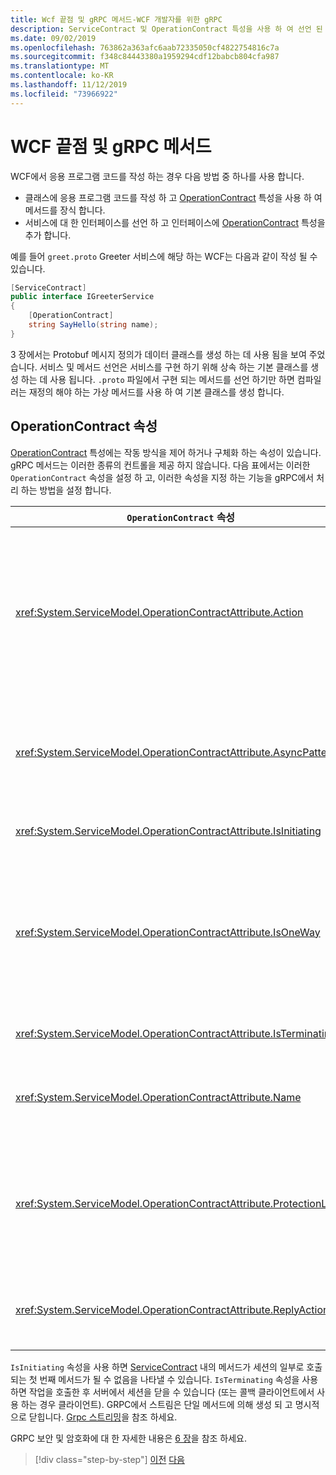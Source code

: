 ```yaml
---
title: Wcf 끝점 및 gRPC 메서드-WCF 개발자를 위한 gRPC
description: ServiceContract 및 OperationContract 특성을 사용 하 여 선언 된 WCF 끝점과 Protobuf에 선언 된 gRPC 메서드 비교
ms.date: 09/02/2019
ms.openlocfilehash: 763862a363afc6aab72335050cf4822754816c7a
ms.sourcegitcommit: f348c84443380a1959294cdf12babcb804cfa987
ms.translationtype: MT
ms.contentlocale: ko-KR
ms.lasthandoff: 11/12/2019
ms.locfileid: "73966922"
---
```

# <a name="wcf-endpoints-and-grpc-methods"></a>WCF 끝점 및 gRPC 메서드

WCF에서 응용 프로그램 코드를 작성 하는 경우 다음 방법 중 하나를 사용 합니다.

- 클래스에 응용 프로그램 코드를 작성 하 고 [OperationContract](xref:System.ServiceModel.OperationContractAttribute) 특성을 사용 하 여 메서드를 장식 합니다.
- 서비스에 대 한 인터페이스를 선언 하 고 인터페이스에 [OperationContract](xref:System.ServiceModel.OperationContractAttribute) 특성을 추가 합니다.

예를 들어 `greet.proto` Greeter 서비스에 해당 하는 WCF는 다음과 같이 작성 될 수 있습니다.

```csharp
[ServiceContract]
public interface IGreeterService
{
    [OperationContract]
    string SayHello(string name);
}
```

3 장에서는 Protobuf 메시지 정의가 데이터 클래스를 생성 하는 데 사용 됨을 보여 주었습니다. 서비스 및 메서드 선언은 서비스를 구현 하기 위해 상속 하는 기본 클래스를 생성 하는 데 사용 됩니다. `.proto` 파일에서 구현 되는 메서드를 선언 하기만 하면 컴파일러는 재정의 해야 하는 가상 메서드를 사용 하 여 기본 클래스를 생성 합니다.

## <a name="operationcontract-properties"></a>OperationContract 속성

[OperationContract](xref:System.ServiceModel.OperationContractAttribute) 특성에는 작동 방식을 제어 하거나 구체화 하는 속성이 있습니다. gRPC 메서드는 이러한 종류의 컨트롤을 제공 하지 않습니다. 다음 표에서는 이러한 `OperationContract` 속성을 설정 하 고, 이러한 속성을 지정 하는 기능을 gRPC에서 처리 하는 방법을 설정 합니다.

| `OperationContract` 속성 | gRPC                                             |
| ---------------------------- | ------------------------------------------------ |
| <xref:System.ServiceModel.OperationContractAttribute.Action>             | 작업을 식별 하는 URI입니다. gRPC는 `.proto` 파일의 `package`, `service` 및 `rpc` 이름을 사용 합니다. |
| <xref:System.ServiceModel.OperationContractAttribute.AsyncPattern>       | 모든 gRPC 서비스 메서드는 `Task` 개체를 반환 합니다. |
| <xref:System.ServiceModel.OperationContractAttribute.IsInitiating>       | 다음 참고를 참조하세요. |
| <xref:System.ServiceModel.OperationContractAttribute.IsOneWay>           | 단방향 gRPC 메서드는 `Empty` 결과를 반환 하거나 클라이언트 스트리밍을 사용 합니다. |
| <xref:System.ServiceModel.OperationContractAttribute.IsTerminating>      | 다음 참고를 참조하세요. |
| <xref:System.ServiceModel.OperationContractAttribute.Name>               | GRPC에서 SOAP와 관련 된 의미가 없습니다. |
| <xref:System.ServiceModel.OperationContractAttribute.ProtectionLevel>    | 메시지 암호화 없음 전송 계층에서 처리 된 네트워크 암호화 (HTTP/2를 통한 TLS) |
| <xref:System.ServiceModel.OperationContractAttribute.ReplyAction>        | GRPC에서 SOAP와 관련 된 의미가 없습니다. |

`IsInitiating` 속성을 사용 하면 [ServiceContract](xref:System.ServiceModel.ServiceContractAttribute) 내의 메서드가 세션의 일부로 호출 되는 첫 번째 메서드가 될 수 없음을 나타낼 수 있습니다. `IsTerminating` 속성을 사용 하면 작업을 호출한 후 서버에서 세션을 닫을 수 있습니다 (또는 콜백 클라이언트에서 사용 하는 경우 클라이언트). GRPC에서 스트림은 단일 메서드에 의해 생성 되 고 명시적으로 닫힙니다. [Grpc 스트리밍](rpc-types.md#grpc-streaming)을 참조 하세요.

GRPC 보안 및 암호화에 대 한 자세한 내용은 [6 장](security.md)을 참조 하세요.

>[!div class="step-by-step"]
>[이전](wcf-services-to-grpc-comparison.md)
>[다음](wcf-bindings.md)
